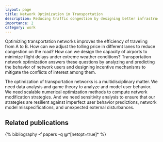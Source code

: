 ```yaml
---
layout: page
title: Network Optimization in Transportation
description: Reducing traffic congestion by designing better infrastructures.
importance: 2
category: work
---
```


Optimizing transportation networks improves the efficiency of traveling from A to B. How can we adjust the tolling price in different lanes to reduce congestion on the road? How can we design the capacity of airports to minimize flight delays under extreme weather conditions? Transportation network optimization answers these questions by analyzing and predicting the behavior of network users and designing incentive mechanisms to mitigate the conflicts of interest among them. 

The optimization of transportation networks is a multidisciplinary matter. We need data analysis and game theory to analyze and model user behavior. We need scalable numerical optimization methods to compute network modification strategies. And we need sensitivity analysis to ensure that our strategies are resilient against imperfect user behavior predictions, network model misspecifications, and unexpected external disturbances.   


<div class="publications">
<h2>Related publications</h2>
{% bibliography -f papers -q @*[netopt=true]* %}
</div>
